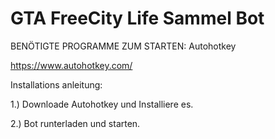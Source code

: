 # GTA FreeCity Life Sammel Bot
BENÖTIGTE PROGRAMME ZUM STARTEN: Autohotkey

https://www.autohotkey.com/

Installations anleitung:

1.) Downloade Autohotkey und Installiere es.

2.) Bot runterladen und starten.
